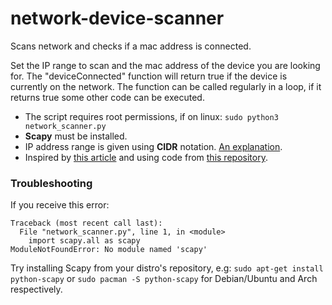 # network-device-scanner
Scans network and checks if a mac address is connected.

Set the IP range to scan and the mac address of the device you are looking for. The "deviceConnected" function will return true if the device is currently on the network.
The function can be called regularly in a loop, if it returns true some other code can be executed.

- The script requires root permissions, if on linux: `sudo python3 network_scanner.py`
- **Scapy** must be installed.
- IP address range is given using **CIDR** notation. [An explanation](https://www.digitalocean.com/community/tutorials/understanding-ip-addresses-subnets-and-cidr-notation-for-networking).
- Inspired by [this article](https://medium.com/hacking-hunter/creating-own-network-scanner-using-python-f11a50a5ff77) and using code from [this repository](https://github.com/rcvaram/BNS-scanner).

### Troubleshooting
If you receive this error:
```
Traceback (most recent call last):
  File "network_scanner.py", line 1, in <module>
    import scapy.all as scapy
ModuleNotFoundError: No module named 'scapy'
``` 
Try installing Scapy from your distro's repository, e.g: `sudo apt-get install python-scapy` or `sudo pacman -S python-scapy` for Debian/Ubuntu and Arch respectively.
